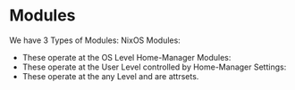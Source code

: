 # Modules
We have 3 Types of Modules:
NixOS Modules:
  - These operate at the OS Level
Home-Manager Modules:
  - These operate at the User Level controlled by Home-Manager
Settings:
  - These operate at the any Level and are attrsets.
  
